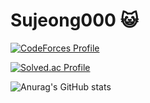 # Sujeong000 😺

[![CodeForces Profile](https://cf.leed.at?id=babeeboo2000)](https://codeforces.com/profile/babeeboo2000)

[![Solved.ac Profile](http://mazassumnida.wtf/api/v2/generate_badge?boj=babeeboo2000)](https://solved.ac/babeeboo2000/)

![Anurag's GitHub stats](https://github-readme-stats.vercel.app/api?username=sujeong000&theme=vue&show_icons=true)

